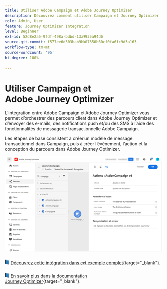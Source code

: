```yaml
---
title: Utiliser Adobe Campaign et Adobe Journey Optimizer
description: Découvrez comment utiliser Campaign et Journey Optimizer
role: Admin, User
feature: Journey Optimizer Integration
level: Beginner
exl-id: 52d8e2a5-9fdf-498a-bdbd-13a9935a94d6
source-git-commit: f577ee6d303bab9bb07350b60cf0fa6fc9d3a163
workflow-type: tm+mt
source-wordcount: '95'
ht-degree: 100%

---
```


# Utiliser Campaign et Adobe Journey Optimizer

L’intégration entre Adobe Campaign et Adobe Journey Optimizer vous permet d’orchestrer des parcours client dans Adobe Journey Optimizer et d’envoyer des e-mails, des notifications push et/ou des SMS à l’aide des fonctionnalités de messagerie transactionnelle Adobe Campaign.

Les étapes de base consistent à créer un modèle de message transactionnel dans Campaign, puis à créer l’événement, l’action et la conception du parcours dans Adobe Journey Optimizer.


![](assets/ajo-integration.png)


![](../assets/do-not-localize/book.png) [Découvrez cette intégration dans cet exemple complet](https://experienceleague.adobe.com/docs/journey-optimizer/using/orchestrate-journeys/about-journey-building/using-adobe-campaign-classic.html?lang=fr){target="_blank"}.


![](../assets/do-not-localize/book.png) [En savoir plus dans la documentation Journey Optimizer](https://experienceleague.adobe.com/docs/journey-optimizer/using/orchestrate-journeys/about-journey-building/using-adobe-campaign-classic.html?lang=fr){target="_blank"}.
